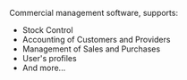 Commercial management software, supports:

  * Stock Control
  * Accounting of Customers and Providers
  * Management of Sales and Purchases
  * User's profiles
  * And more...